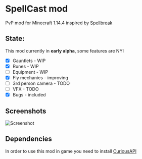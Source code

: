 # SpellCast mod
PvP mod for Minecraft 1.14.4 inspired by [Spellbreak](https://playspellbreak.com)

## State:
This mod currently in **early alpha**, some features are NYI
* [x] Gauntlets - WIP
* [x] Runes - WIP
* [ ] Equipment - WIP
* [x] Fly mechanics - improving
* [ ] 3rd person camera - TODO
* [ ] VFX - TODO
* [x] Bugs - included

## Screenshots

![Screenshot](https://imgur.com/lt99mm9.png)

## Dependencies 
In order to use this mod in game you need to install [CuriousAPI](https://www.curseforge.com/minecraft/mc-mods/curios)
